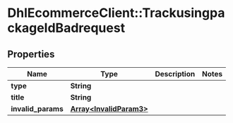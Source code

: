 # DhlEcommerceClient::TrackusingpackageIdBadrequest

## Properties
Name | Type | Description | Notes
------------ | ------------- | ------------- | -------------
**type** | **String** |  |
**title** | **String** |  |
**invalid_params** | [**Array&lt;InvalidParam3&gt;**](InvalidParam3.md) |  |


